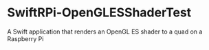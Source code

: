 # SwiftRPi-OpenGLESShaderTest
A Swift application that renders an OpenGL ES shader to a quad on a Raspberry Pi
